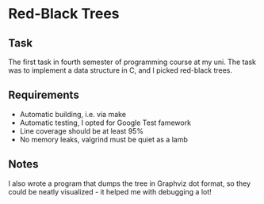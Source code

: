Red-Black Trees
===============

Task
----
The first task in fourth semester of programming course at my uni. The task was to implement 
a data structure in C, and I picked red-black trees. 

Requirements
------------
  - Automatic building, i.e. via make
  - Automatic testing, I opted for Google Test famework
  - Line coverage should be at least 95%
  - No memory leaks, valgrind must be quiet as a lamb

Notes
-----
I also wrote a program that dumps the tree in Graphviz dot format, so they could be neatly 
visualized - it helped me with debugging a lot!
